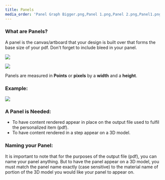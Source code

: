```yaml
---
title: Panels
media_order: 'Panel Graph Bigger.png,Panel 1.png,Panel 2.png,Panel1.png,Bleed.png'
---
```


### What are Panels? 

A panel is the canvas/artboard that your design is built over that forms the base size of your pdf. Don't forget to include bleed in your panel.

![](https://help.spiff.com.au/user/pages/04.Spiff-Concepts/03.workflows/01.workflow-details/02.panels/Panel1.png)    

![](https://help.spiff.com.au/user/pages/04.Spiff-Concepts/03.workflows/01.workflow-details/02.panels/Bleed.png)

Panels are measured in **Points** or **pixels** by a **width** and a **height**. 
  
### Example:
![](https://help.spiff.com.au/user/pages/04.Spiff-Concepts/03.workflows/01.workflow-details/02.panels/Panel%20Graph%20Bigger.png)

### A Panel is Needed:
- To have content rendered appear in place on the output file used to fulfil the personalized item (pdf).
- To have content rendered in a step appear on a 3D model.

### Naming your Panel:
It is important to note that for the purposes of the output file (pdf), you can name your panel anything. But to have the panel appear on a 3D model, you must match the panel name exactly (case sensitive) to the material name of portion of the 3D model you would like your panel to appear on.
